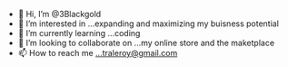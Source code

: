 - 👋 Hi, I’m @3Blackgold
- 👀 I’m interested in ...expanding and maximizing my buisness potential
- 🌱 I’m currently learning ...coding
- 💞️ I’m looking to collaborate on ...my online store and the maketplace
- 📫 How to reach me ...traleroy@gmail.com

<!---
3Blackgold/3Blackgold is a ✨ special ✨ repository because its `README.md` (this file) appears on your GitHub profile.
You can click the Preview link to take a look at your changes.
--->
